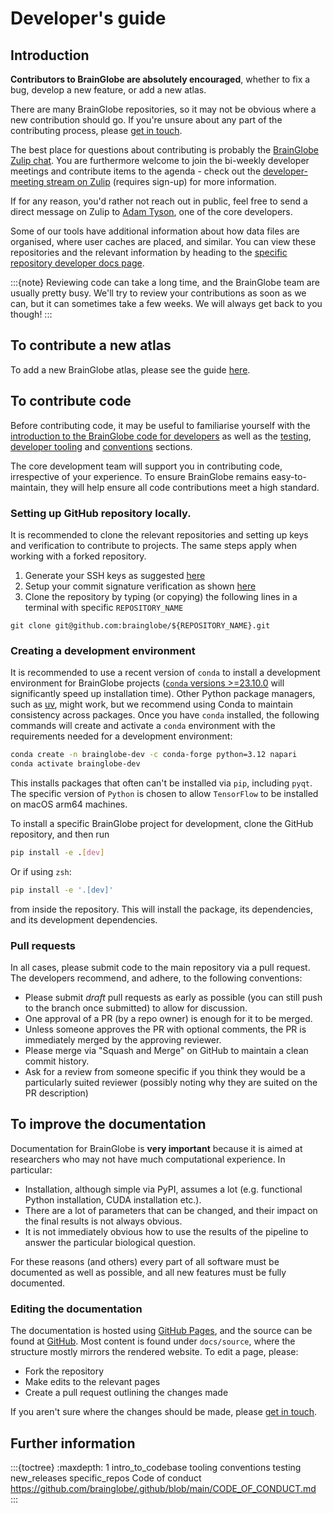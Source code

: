 # Developer's guide

## Introduction

**Contributors to BrainGlobe are absolutely encouraged**, whether to fix a bug, develop a new feature, or add a new atlas.

There are many BrainGlobe repositories, so it may not be obvious where a new contribution should go.
If you're unsure about any part of the contributing process, please [get in touch](../../contact.md). 

The best place for questions about contributing is probably
the [BrainGlobe Zulip chat](https://brainglobe.zulipchat.com/).
You are furthermore welcome to join the bi-weekly developer meetings and contribute items to the agenda - check out the [developer-meeting stream on Zulip](https://brainglobe.zulipchat.com/#narrow/stream/414089-developer-meeting) (requires sign-up) for more information.

If for any reason, you'd rather not reach out in public, feel free to send a direct message on Zulip 
to [Adam Tyson](https://github.com/adamltyson), one of the core developers.

Some of our tools have additional information about how data files are organised, where user caches are placed, and similar.
You can view these repositories and the relevant information by heading to the [specific repository developer docs page](./specific_repos.md).

:::{note}
Reviewing code can take a long time, and the BrainGlobe team are usually pretty busy. We'll try to review your 
contributions as soon as we can, but it can sometimes take a few weeks. We will always get back to you though!
:::

## To contribute a new atlas

To add a new BrainGlobe atlas, please see the guide [here](/documentation/brainglobe-atlasapi/adding-a-new-atlas).

## To contribute code

Before contributing code, it may be useful to familiarise yourself with the [introduction to the BrainGlobe code for developers](./intro_to_codebase.md) as well as the [testing](./testing.md), [developer tooling](./tooling.md) and [conventions](./conventions.md) sections. 

The core development team will support you in contributing code, irrespective of your experience.
To ensure BrainGlobe remains easy-to-maintain, they will help ensure all code contributions meet 
a high standard.

### Setting up GitHub repository locally.

It is recommended to clone the relevant repositories and setting up keys and verification to contribute to projects. The same steps apply when working with a forked repository.
1. Generate your SSH keys as suggested [here](https://docs.github.com/en/github/authenticating-to-github/generating-a-new-ssh-key-and-adding-it-to-the-ssh-agent)
2. Setup your commit signature verification as shown [here](https://docs.github.com/en/authentication/managing-commit-signature-verification/about-commit-signature-verification#ssh-commit-signature-verification)
3. Clone the repository by typing (or copying) the following lines in a terminal with specific `REPOSITORY_NAME` 
```
git clone git@github.com:brainglobe/${REPOSITORY_NAME}.git
```

### Creating a development environment

It is recommended to use a recent version of `conda` to install a development environment for
BrainGlobe projects ([`conda` versions >=23.10.0](https://conda.org/blog/2023-11-06-conda-23-10-0-release/) 
will significantly speed up installation time).
Other Python package managers, such as [uv](https://github.com/astral-sh/uv), might work,
but we recommend using Conda to maintain consistency across packages.
Once you have `conda` installed, the following commands
will create and activate a `conda` environment with the requirements needed
for a development environment:

```sh
conda create -n brainglobe-dev -c conda-forge python=3.12 napari
conda activate brainglobe-dev
```

This installs packages that often can't be installed via `pip`, including
`pyqt`. The specific version of `Python` is chosen to allow `TensorFlow` to be
installed on macOS arm64 machines.

To install a specific BrainGlobe project for development, clone the
GitHub repository, and then run

```sh
pip install -e .[dev]
```

Or if using `zsh`:

```sh
pip install -e '.[dev]'
```

from inside the repository. This will install the package, its dependencies,
and its development dependencies.

### Pull requests

In all cases, please submit code to the main repository via a pull request. The developers recommend, and adhere,
to the following conventions:

- Please submit _draft_ pull requests as early as possible (you can still push to the branch once submitted) to
  allow for discussion.
- One approval of a PR (by a repo owner) is enough for it to be merged.
- Unless someone approves the PR with optional comments, the PR is immediately merged by the approving reviewer.
- Please merge via "Squash and Merge" on GitHub to maintain a clean commit history.
- Ask for a review from someone specific if you think they would be a particularly suited reviewer (possibly noting
  why they are suited on the PR description)

## To improve the documentation

Documentation for BrainGlobe is **very important** because it is aimed at researchers who may not have much
computational experience. In particular:

- Installation, although simple via PyPI, assumes a lot (e.g. functional Python installation, CUDA installation etc.).
- There are a lot of parameters that can be changed, and their impact on the final results is not always obvious.
- It is not immediately obvious how to use the results of the pipeline to answer the particular biological question.

For these reasons (and others) every part of all software must be documented as well as possible,
and all new features must be fully documented.

### Editing the documentation

The documentation is hosted using [GitHub Pages](https://pages.github.com/), and the source can be found at
[GitHub](https://github.com/brainglobe/brainglobe.github.io). Most content is found under `docs/source`, where the
structure mostly mirrors the rendered website. To edit a page, please:

- Fork the repository
- Make edits to the relevant pages
- Create a pull request outlining the changes made

If you aren't sure where the changes should be made, please
[get in touch](https://brainglobe.info/contact.html#contributing).

## Further information

:::{toctree}
:maxdepth: 1
intro_to_codebase
tooling
conventions
testing
new_releases
specific_repos
Code of conduct <https://github.com/brainglobe/.github/blob/main/CODE_OF_CONDUCT.md>
:::
